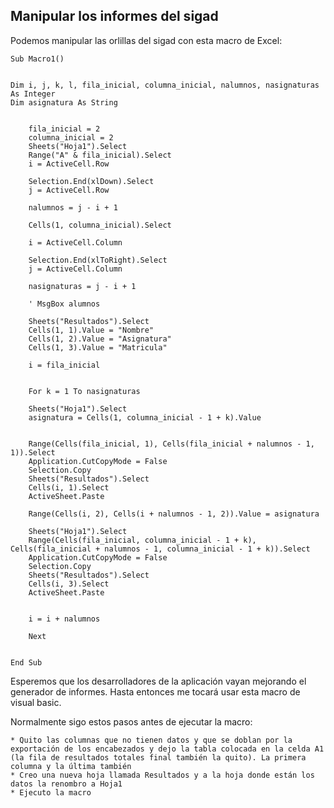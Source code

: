 ## Manipular los informes del sigad

Podemos manipular las orlillas del sigad con esta macro de Excel:

```
Sub Macro1()


Dim i, j, k, l, fila_inicial, columna_inicial, nalumnos, nasignaturas As Integer
Dim asignatura As String


    fila_inicial = 2
    columna_inicial = 2
    Sheets("Hoja1").Select
    Range("A" & fila_inicial).Select
    i = ActiveCell.Row
    
    Selection.End(xlDown).Select
    j = ActiveCell.Row
    
    nalumnos = j - i + 1
    
    Cells(1, columna_inicial).Select
    
    i = ActiveCell.Column
    
    Selection.End(xlToRight).Select
    j = ActiveCell.Column
    
    nasignaturas = j - i + 1
    
    ' MsgBox alumnos
    
    Sheets("Resultados").Select
    Cells(1, 1).Value = "Nombre"
    Cells(1, 2).Value = "Asignatura"
    Cells(1, 3).Value = "Matricula"
    
    i = fila_inicial
    
    
    For k = 1 To nasignaturas
    
    Sheets("Hoja1").Select
    asignatura = Cells(1, columna_inicial - 1 + k).Value
    
    
    Range(Cells(fila_inicial, 1), Cells(fila_inicial + nalumnos - 1, 1)).Select
    Application.CutCopyMode = False
    Selection.Copy
    Sheets("Resultados").Select
    Cells(i, 1).Select
    ActiveSheet.Paste
          
    Range(Cells(i, 2), Cells(i + nalumnos - 1, 2)).Value = asignatura
    
    Sheets("Hoja1").Select
    Range(Cells(fila_inicial, columna_inicial - 1 + k), Cells(fila_inicial + nalumnos - 1, columna_inicial - 1 + k)).Select
    Application.CutCopyMode = False
    Selection.Copy
    Sheets("Resultados").Select
    Cells(i, 3).Select
    ActiveSheet.Paste
    
          
    i = i + nalumnos
       
    Next
        
    
End Sub
```
Esperemos que los desarrolladores de la aplicación vayan mejorando el generador de informes. Hasta entonces me tocará usar esta macro de visual basic.

Normalmente sigo estos pasos antes de ejecutar la macro:

    * Quito las columnas que no tienen datos y que se doblan por la exportación de los encabezados y dejo la tabla colocada en la celda A1 (la fila de resultados totales final también la quito). La primera columna y la última también
    * Creo una nueva hoja llamada Resultados y a la hoja donde están los datos la renombro a Hoja1
    * Ejecuto la macro


